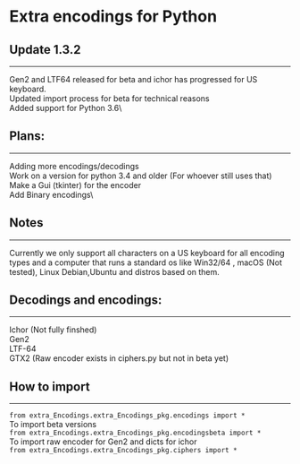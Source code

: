 # Extra encodings for Python 

## Update 1.3.2
----
Gen2 and LTF64 released for beta and ichor has progressed for US keyboard.\
Updated import process for beta for technical reasons\
Added support for Python 3.6\


## Plans:
----
Adding more encodings/decodings\
Work on a version for python 3.4 and older (For whoever still uses that)\
Make a Gui (tkinter) for the encoder\
Add Binary encodings\


## Notes
----
Currently we only support all characters on a US keyboard for all encoding types and a computer that runs a standard os like Win32/64 , macOS (Not tested), Linux Debian,Ubuntu and distros based on them.

## Decodings and encodings:
----
Ichor (Not fully finshed)\
Gen2\
LTF-64\
GTX2 (Raw encoder exists in ciphers.py but not in beta yet)

## How to import
----
`from extra_Encodings.extra_Encodings_pkg.encodings import *` \
To import beta versions\
`from extra_Encodings.extra_Encodings_pkg.encodingsbeta import *`\
To import raw encoder for Gen2 and dicts for ichor\
`from extra_Encodings.extra_Encodings_pkg.ciphers import *`